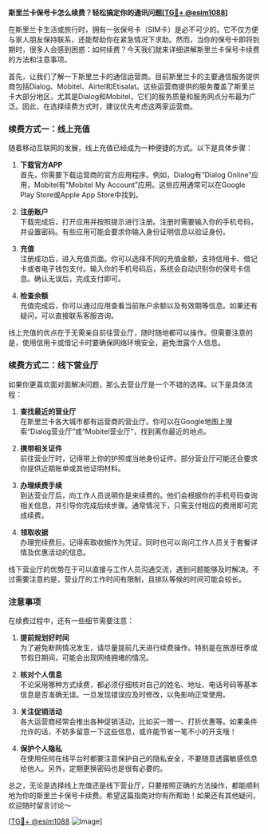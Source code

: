 **斯里兰卡保号卡怎么续费？轻松搞定你的通讯问题[[TG💪+ @esim1088](https://t.me/s/esim1088)]**

在斯里兰卡生活或旅行时，拥有一张保号卡（SIM卡）是必不可少的。它不仅方便与家人朋友保持联系，还能帮助你在紧急情况下求助。然而，当你的保号卡即将到期时，很多人会感到困惑：如何续费？今天我们就来详细讲解斯里兰卡保号卡续费的方法和注意事项。

首先，让我们了解一下斯里兰卡的通信运营商。目前斯里兰卡的主要通信服务提供商包括Dialog、Mobitel、Airtel和Etisalat。这些运营商提供的服务覆盖了斯里兰卡大部分地区，尤其是Dialog和Mobitel，它们的服务质量和服务网点分布最为广泛。因此，在选择续费方式时，建议优先考虑这两家运营商。

### 续费方式一：线上充值

随着移动互联网的发展，线上充值已经成为一种便捷的方式。以下是具体步骤：

1. **下载官方APP**  
   首先，你需要下载运营商的官方应用程序。例如，Dialog有“Dialog Online”应用，Mobitel有“Mobitel My Account”应用。这些应用通常可以在Google Play Store或Apple App Store中找到。

2. **注册账户**  
   下载完成后，打开应用并按照提示进行注册。注册时需要输入你的手机号码，并设置密码。有些应用可能会要求你输入身份证明信息以验证身份。

3. **充值**  
   注册成功后，进入充值页面。你可以选择不同的充值金额，支持信用卡、借记卡或者电子钱包支付。输入你的手机号码后，系统会自动识别你的保号卡信息。确认无误后，完成支付即可。

4. **检查余额**  
   充值完成后，你可以通过应用查看当前账户余额以及有效期等信息。如果还有疑问，可以直接联系客服咨询。

线上充值的优点在于无需亲自前往营业厅，随时随地都可以操作。但需要注意的是，使用信用卡或借记卡时要确保网络环境安全，避免泄露个人信息。

### 续费方式二：线下营业厅

如果你更喜欢面对面解决问题，那么去营业厅是一个不错的选择。以下是具体流程：

1. **查找最近的营业厅**  
   在斯里兰卡各大城市都有运营商的营业厅。你可以在Google地图上搜索“Dialog营业厅”或“Mobitel营业厅”，找到离你最近的地点。

2. **携带相关证件**  
   前往营业厅时，记得带上你的护照或当地身份证件。部分营业厅可能还会要求你提供近期账单或其他证明材料。

3. **办理续费手续**  
   到达营业厅后，向工作人员说明你是来续费的。他们会根据你的手机号码查询相关信息，并引导你完成后续步骤。通常情况下，只需支付相应的费用即可完成续费。

4. **领取收据**  
   办理完续费后，记得索取收据作为凭证。同时也可以询问工作人员关于套餐详情及优惠活动的信息。

线下营业厅的优势在于可以直接与工作人员沟通交流，遇到问题能够及时解决。不过需要注意的是，营业厅的工作时间有限制，且排队等候的时间可能会较长。

### 注意事项

在续费过程中，还有一些细节需要注意：

1. **提前规划好时间**  
   为了避免断网情况发生，请尽量提前几天进行续费操作。特别是在旅游旺季或节假日期间，可能会出现网络拥堵的情况。

2. **核对个人信息**  
   不论采用哪种方式续费，都必须仔细核对自己的姓名、地址、电话号码等基本信息是否准确无误。一旦发现错误应及时修改，以免影响正常使用。

3. **关注促销活动**  
   各大运营商经常会推出各种促销活动，比如买一赠一、打折优惠等。如果条件允许的话，不妨多留意一下这些信息，或许能节省一笔不小的开支哦！

4. **保护个人隐私**  
   在使用任何在线平台时都要注意保护自己的隐私安全，不要随意透露敏感信息给他人。另外，定期更换密码也是很有必要的。

总之，无论是选择线上充值还是线下营业厅，只要按照正确的方法操作，都能顺利地为你的斯里兰卡保号卡续费。希望这篇指南对你有所帮助！如果还有其他疑问，欢迎随时留言讨论～  

[[TG💪+ @esim1088](https://t.me/s/esim1088) ![Image](https://i.postimg.cc/4NQfJmqS/Snipaste-2025-05-13-00-14-12.png)]
